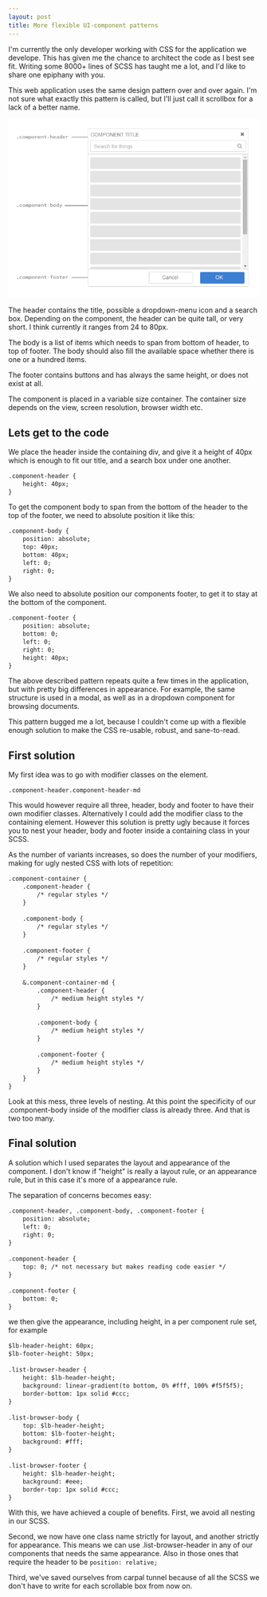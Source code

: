 ```yaml
---
layout: post
title: More flexible UI-component patterns
---
```


I'm currently the only developer working with CSS for the application we develope. This has given me the chance to architect the code as I best see fit. Writing some 8000+ lines of SCSS has taught me a lot, and I'd like to share one epiphany with you.
 
This web application uses the same design pattern over and over again. I'm not sure what exactly this pattern is called, but I'll just call it scrollbox for a lack of a better name. 

!["scrollbox"](/images/scrollbox.png "The scrollbox component consists of a header, body and footer. ")

The header contains the title, possible a dropdown-menu icon and a search box. Depending on the component, the header can be quite tall, or very short. I think currently it ranges from 24 to 80px.

The body is a list of items which needs to span from bottom of header, to top of footer. The body should also fill the available space whether there is one or a hundred items.

The footer contains buttons and has always the same height, or does not exist at all.

The component is placed in a variable size container. The container size depends on the view, screen resolution, browser width etc.

## Lets get to the code

We place the header inside the containing div, and give it a height of 40px which is enough to fit our title, and a search box under one another.

```
.component-header {
	height: 40px;
}
```

To get the component body to span from the bottom of the header to the top of the footer, we need to absolute position it like this:

```
.component-body {
	position: absolute;
	top: 40px;
	bottom: 40px;
	left: 0;
	right: 0;
}
```

We also need to absolute position our components footer, to get it to stay at the bottom of the component.

```
.component-footer {
	position: absolute;
	bottom: 0;
	left: 0;
	right: 0;
	height: 40px;
}
```

The above described pattern repeats quite a few times in the application, but with pretty big differences in appearance. For example, the same structure is used in a modal, as well as in a dropdown component for browsing documents.

This pattern bugged me a lot, because I couldn't come up with a flexible enough solution to make the CSS re-usable, robust, and sane-to-read.

## First solution

My first idea was to go with modifier classes on the element.

```
.component-header.component-header-md
```

This would however require all three, header, body and footer to have their own modifier classes. Alternatively I could add the modifier class to the containing element. However this solution is pretty ugly because it forces you to nest your header, body and footer inside a containing class in your SCSS.

As the number of variants increases, so does the number of your modifiers, making for ugly nested CSS with lots of repetition:

```
.component-container {
	.component-header {
		/* regular styles */
	}

	.component-body {
		/* regular styles */
	}

	.component-footer {
		/* regular styles */
	}

	&.component-container-md {
		.component-header {
			/* medium height styles */
		}

		.component-body {
			/* medium height styles */
		}

		.component-footer {
			/* medium height styles */
		}
	}
}
```

Look at this mess, three levels of nesting. At this point the specificity of our .component-body inside of the modifier class is already three. And that is two too many.

## Final solution

A solution which I used separates the layout and appearance of the component. I don't know if "height" is really a layout rule, or an appearance rule, but in this case it's more of a appearance rule.

The separation of concerns becomes easy:

```
.component-header, .component-body, .component-footer {
	position: absolute;
	left: 0;
	right: 0;
}

.component-header {
	top: 0; /* not necessary but makes reading code easier */
}

.component-footer {
	bottom: 0;
}
```

we then give the appearance, including height, in a per component rule set, for example

```
$lb-header-height: 60px;
$lb-footer-height: 50px;

.list-browser-header {
	height: $lb-header-height;
	background: linear-gradient(to bottom, 0% #fff, 100% #f5f5f5);
	border-bottom: 1px solid #ccc;
}

.list-browser-body {
	top: $lb-header-height;
	bottom: $lb-footer-height;
	background: #fff;
}

.list-browser-footer {
	height: $lb-header-height;
	background: #eee;
	border-top: 1px solid #ccc;
}
```

With this, we have achieved a couple of benefits. First, we avoid all nesting in our SCSS. 

Second, we now have one class name strictly for layout, and another strictly for appearance. This means we can use .list-browser-header in any of our components that needs the same appearance. Also in those ones that require the header to be `position: relative;`

Third, we've saved ourselves from carpal tunnel because of all the SCSS we don't have to write for each scrollable box from now on.





